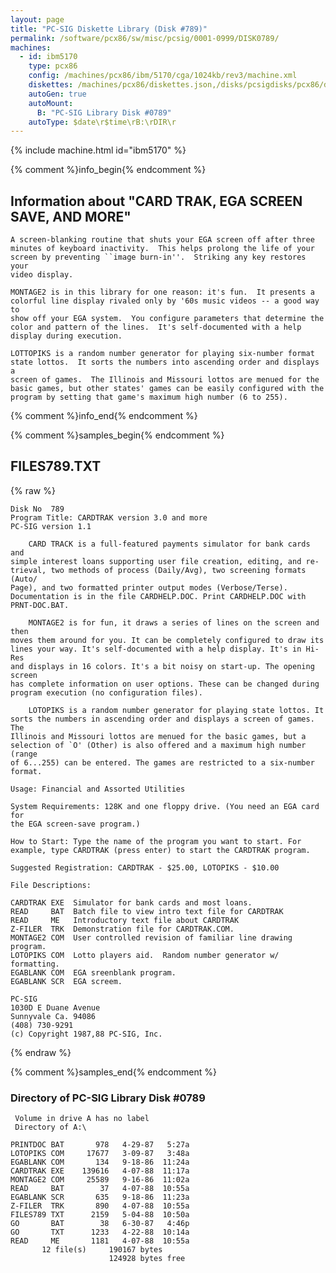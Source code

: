 ```yaml
---
layout: page
title: "PC-SIG Diskette Library (Disk #789)"
permalink: /software/pcx86/sw/misc/pcsig/0001-0999/DISK0789/
machines:
  - id: ibm5170
    type: pcx86
    config: /machines/pcx86/ibm/5170/cga/1024kb/rev3/machine.xml
    diskettes: /machines/pcx86/diskettes.json,/disks/pcsigdisks/pcx86/diskettes.json
    autoGen: true
    autoMount:
      B: "PC-SIG Library Disk #0789"
    autoType: $date\r$time\rB:\rDIR\r
---
```


{% include machine.html id="ibm5170" %}

{% comment %}info_begin{% endcomment %}

## Information about "CARD TRAK, EGA SCREEN SAVE, AND MORE"

    A screen-blanking routine that shuts your EGA screen off after three
    minutes of keyboard inactivity.  This helps prolong the life of your
    screen by preventing ``image burn-in''.  Striking any key restores your
    video display.
    
    MONTAGE2 is in this library for one reason: it's fun.  It presents a
    colorful line display rivaled only by '60s music videos -- a good way to
    show off your EGA system.  You configure parameters that determine the
    color and pattern of the lines.  It's self-documented with a help
    display during execution.
    
    LOTTOPIKS is a random number generator for playing six-number format
    state lottos.  It sorts the numbers into ascending order and displays a
    screen of games.  The Illinois and Missouri lottos are menued for the
    basic games, but other states' games can be easily configured with the
    program by setting that game's maximum high number (6 to 255).
{% comment %}info_end{% endcomment %}

{% comment %}samples_begin{% endcomment %}

## FILES789.TXT

{% raw %}
```
Disk No  789
Program Title: CARDTRAK version 3.0 and more
PC-SIG version 1.1

    CARD TRACK is a full-featured payments simulator for bank cards and
simple interest loans supporting user file creation, editing, and re-
trieval, two methods of process (Daily/Avg), two screening formats (Auto/
Page), and two formatted printer output modes (Verbose/Terse).
Documentation is in the file CARDHELP.DOC. Print CARDHELP.DOC with
PRNT-DOC.BAT.

    MONTAGE2 is for fun, it draws a series of lines on the screen and then
moves them around for you. It can be completely configured to draw its
lines your way. It's self-documented with a help display. It's in Hi-Res
and displays in 16 colors. It's a bit noisy on start-up. The opening screen
has complete information on user options. These can be changed during
program execution (no configuration files).

    LOTOPIKS is a random number generator for playing state lottos. It
sorts the numbers in ascending order and displays a screen of games. The
Illinois and Missouri lottos are menued for the basic games, but a
selection of `O' (Other) is also offered and a maximum high number (range
of 6...255) can be entered. The games are restricted to a six-number
format.

Usage: Financial and Assorted Utilities

System Requirements: 128K and one floppy drive. (You need an EGA card for
the EGA screen-save program.)

How to Start: Type the name of the program you want to start. For
example, type CARDTRAK (press enter) to start the CARDTRAK program.

Suggested Registration: CARDTRAK - $25.00, LOTOPIKS - $10.00

File Descriptions:

CARDTRAK EXE  Simulator for bank cards and most loans.
READ     BAT  Batch file to view intro text file for CARDTRAK
READ     ME   Introductory text file about CARDTRAK
Z-FILER  TRK  Demonstration file for CARDTRAK.COM.
MONTAGE2 COM  User controlled revision of familiar line drawing program.
LOTOPIKS COM  Lotto players aid.  Random number generator w/ formatting.
EGABLANK COM  EGA sreenblank program.
EGABLANK SCR  EGA screem.

PC-SIG
1030D E Duane Avenue
Sunnyvale Ca. 94086
(408) 730-9291
(c) Copyright 1987,88 PC-SIG, Inc.

```
{% endraw %}

{% comment %}samples_end{% endcomment %}

### Directory of PC-SIG Library Disk #0789

     Volume in drive A has no label
     Directory of A:\

    PRINTDOC BAT       978   4-29-87   5:27a
    LOTOPIKS COM     17677   3-09-87   3:48a
    EGABLANK COM       134   9-18-86  11:24a
    CARDTRAK EXE    139616   4-07-88  11:17a
    MONTAGE2 COM     25589   9-16-86  11:02a
    READ     BAT        37   4-07-88  10:55a
    EGABLANK SCR       635   9-18-86  11:23a
    Z-FILER  TRK       890   4-07-88  10:55a
    FILES789 TXT      2159   5-04-88  10:50a
    GO       BAT        38   6-30-87   4:46p
    GO       TXT      1233   4-22-88  10:14a
    READ     ME       1181   4-07-88  10:55a
           12 file(s)     190167 bytes
                          124928 bytes free
